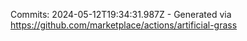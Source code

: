 Commits: 2024-05-12T19:34:31.987Z - Generated via https://github.com/marketplace/actions/artificial-grass
<br>
